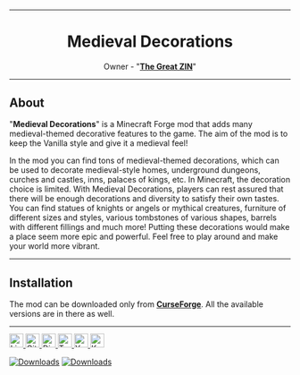 <sup>
<hr>
</sup>
<div align="center">

# Medieval Decorations   

Owner - "[**The Great ZIN**](https://www.curseforge.com/members/the_great_zin/projects)"  
    
</div>

<sup>
<hr>
</sup>
  
## About
"**Medieval Decorations**" is a Minecraft Forge mod that adds many medieval-themed decorative features to the game. The aim of the mod is to keep the Vanilla style and give it a medieval feel!
  
In the mod you can find tons of medieval-themed decorations, which can be used to decorate medieval-style homes, underground dungeons, curches and castles, inns, palaces of kings, etc. In Minecraft, the decoration choice is limited. With Medieval Decorations, players can rest assured that there will be enough decorations and diversity to satisfy their own tastes. You can find statues of knights or angels or mythical creatures, furniture of different sizes and styles, various tombstones of various shapes, barrels with different fillings and much more! Putting these decorations would make a place seem more epic and powerful. Feel free to play around and make your world more vibrant.

<sup>
<hr>
</sup>

## Installation
The mod can be downloaded only from [**CurseForge**](). All the available versions are in there as well.

<sup>
<hr>
</sup>

<a href="https://github.com/TheGreatZin/Medieval-Decorations/blob/main/LICENSE.txt">
<img alt="License" src="https://img.shields.io/badge/license-LGPLv3-brightgreen?style=for-the-badge" height="25"
</a>

<a href="https://github.com/TheGreatZin/Medieval-Decorations/issues">
<img alt="GitHub issues" src="https://img.shields.io/github/issues/TheGreatZin/Medieval-Decorations?color=FF0000&style=for-the-badge" height="25">
</a>

<a href="https://discord.gg/RRShNVmc">
<img alt="Discord" src="https://img.shields.io/discord/991653013301243935?color=8080ff&label=%20&logo=Discord&logoColor=white&style=for-the-badge" height="25">
</a>
    
<a href="https://twitter.com/The_Great_ZIN">
<img alt="Twitter" src="https://img.shields.io/badge/Twitter-00ccff?color=0099cc&style=for-the-badge&logo=twitter&logoColor=white" height="25">
</a>
    
<a href="https://www.youtube.com/channel/UCH5jS1COXwctDX72og2wt_g">
<img alt="YouTube" src="https://img.shields.io/badge/YouTube-B8121D?style=for-the-badge&logo=youtube&logoColor=white" height="25">
</a>
    
<a href="https://ko-fi.com/thegreatzin/tiers">
<img alt="Ko-fi" src="https://img.shields.io/badge/Ko--fi-F16061?style=for-the-badge&logo=ko-fi&logoColor=white" height="25">
</a>
    
[![Downloads](http://cf.way2muchnoise.eu/full_632858_downloads.svg?badge_style=for_the_badge)](https://www.curseforge.com/minecraft/mc-mods/medieval-decorations)
[![Downloads](http://cf.way2muchnoise.eu/versions/632858.svg?badge_style=for_the_badge)](https://www.curseforge.com/minecraft/mc-mods/medieval-decorations/files)
